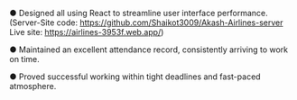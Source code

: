 
● Designed all using React to streamline user interface performance.
(Server-Site code: https://github.com/Shaikot3009/Akash-Airlines-server
 Live site: https://airlines-3953f.web.app/)

● Maintained an excellent attendance record, consistently arriving to work
on time.

● Proved successful working within tight deadlines and fast-paced
atmosphere.
